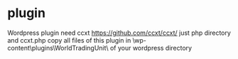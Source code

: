 # plugin
Wordpress plugin
need ccxt https://github.com/ccxt/ccxt/ just php directory and ccxt.php
copy all files of this plugin in \wp-content\plugins\WorldTradingUnit\ of your wordpress directory
